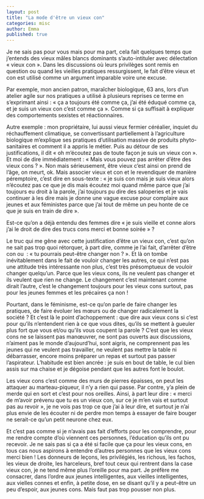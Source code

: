 ```yaml
---
layout: post
title: "La mode d'être un vieux con"
categories: misc
author: Emma
published: true
---
```


Je ne sais pas pour vous mais pour ma part, cela fait quelques temps que j’entends des vieux mâles blancs dominants s’auto-intituler avec délectation « vieux con ». Dans les discussions où leurs privilèges sont remis en question ou quand les vieilles pratiques ressurgissent, le fait d’être vieux et con est utilisé comme un argument imparable voire une excuse.

Par exemple, mon ancien patron, maraîcher biologique, 63 ans, lors d’un atelier agile sur nos pratiques a utilisé à plusieurs reprises ce terme en s’exprimant ainsi : « ça a toujours été comme ça, j’ai été éduqué comme ça, et je suis un vieux con c’est comme ça ». Comme si ça suffisait à expliquer des comportements sexistes et réactionnaires.

Autre exemple : mon propriétaire, lui aussi vieux fermier céréalier, inquiet du réchauffement climatique, se convertissant partiellement à l’agriculture biologique m’explique ses pratiques d’utilisation massive de produits phyto-sanitaires et comment il a appris le métier. Puis au détour de ses justifications, il dit « oh m’écoutez pas de toute façon je suis un vieux con ». Et moi de dire immédiatement : « Mais vous pouvez pas arrêter d’être des vieux cons ? ». Non mais sérieusement, être vieux c’est ainsi on prend de l’âge, on meurt, ok. Mais associer vieux et con et le revendiquer de manière péremptoire, c’est dire en sous-texte : « je suis con mais je suis vieux alors n’écoutez pas ce que je dis mais écoutez moi quand même parce que j’ai toujours eu droit à la parole, j’ai toujours pu dire des saloperies et je vais continuer à les dire mais je donne une vague excuse pour complaire aux jeunes et aux féministes parce que j’ai tout de même un peu honte de ce que je suis en train de dire ». 

Est-ce qu’on a déjà entendu des femmes dire « je suis vieille et conne alors j’ai le droit de dire des trucs cons merci et bonne soirée » ?

Le truc qui me gêne avec cette justification d’être un vieux con, c’est qu’on ne sait pas trop quoi rétorquer, à part dire, comme je l’ai fait, d’arrêter d’être con ou  : « tu pourrais peut-être changer non ? ». Et là on tombe inévitablement dans le fait de vouloir changer les autres, ce qui n’est pas une attitude très intéressante non plus, c’est très présomptueux de vouloir changer quelqu’un. Parce que les vieux cons, ils ne veulent pas changer et ils veulent que rien ne change. Le changement c’est maintenant comme dirait l’autre, c’est le changement toujours pour les vieux cons surtout, pas pour les jeunes femmes et les précaires ça non !

Pourtant, dans le féminisme, est-ce qu’on parle de faire changer les pratiques, de faire évoluer les mœurs ou de changer radicalement la société ? Et c’est là le point d’achoppement : que dire aux vieux cons si c’est pour qu’ils n’entendent rien à ce que vous dites, qu’ils se mettent à gueuler plus fort que vous et/ou qu’ils vous coupent la parole ? C’est que les vieux cons ne se laissent pas manœuvrer, ne sont pas ouverts aux discussions, n’aiment pas le monde d’aujourd’hui, sont aigris, ne comprennent pas les jeunes qui ne veulent pas travailler, ne veulent pas mettre la table ni débarrasser, encore moins préparer un repas et surtout pas passer l’aspirateur. L’habitude est bien ancrée : je suis en bout de table, le cul bien assis sur ma chaise et je dégoise pendant que les autres font le boulot.

Les vieux cons c’est comme des murs de pierres épaisses, on peut les attaquer au marteau-piqueur, il n’y a rien qui passe. Par contre, y’a plein de merde qui en sort et c’est pour nos oreilles. Ainsi, à part leur dire : « merci de m’avoir prévenu que tu es un vieux con, sur ce je m’en vais et surtout pas au revoir », je ne vois pas trop ce que j’ai à leur dire, et surtout je n’ai plus envie de les écouter ni de perdre mon temps à essayer de faire bouger ne serait-ce qu’un petit neurone chez eux. 

Et c’est pas comme si je n’avais pas fait d’efforts pour les comprendre, pour me rendre compte d’où viennent ces personnes, l’éducation qu’ils ont pu recevoir. Je ne sais pas si ça a été si facile que ça pour les vieux cons, en tous cas nous aspirons à entendre d’autres personnes que les vieux cons merci bien ! Les donneurs de leçons, les privilégiés, les richous, les fachos, les vieux de droite, les harceleurs, bref tout ceux qui rentrent dans la case vieux con, je ne tend même plus l’oreille pour ma part. Je préfère me consacrer, dans l’ordre aux jeunes intelligentes, aux vieilles intelligentes, aux vielles connes et enfin, à petite dose, en se disant qu’il y a peut-être un peu d’espoir, aux jeunes cons. Mais faut pas trop pousser non plus.